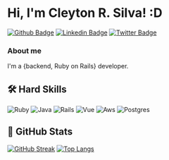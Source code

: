 # Hi, I'm Cleyton R. Silva! :D

[![Github Badge](https://img.shields.io/badge/-Github-000?style=flat-square&logo=Github&logoColor=white&link=https://github.com/rcleyton)](https://github.com/rcleyton)
[![Linkedin Badge](https://img.shields.io/badge/-LinkedIn-blue?style=flat-square&logo=Linkedin&logoColor=white&link=https://www.linkedin.com/in/cleytonrsilva/)](https://www.linkedin.com/in/cleytonrsilva/)
[![Twitter Badge](https://img.shields.io/badge/-Twitter-1ca0f1?style=flat-square&labelColor=1ca0f1&logo=twitter&logoColor=white&link=https://twitter.com/r7cleyton)](https://twitter.com/r7cleyton)

### About me
I'm a {backend, Ruby on Rails} developer.

## 🛠 Hard Skills
![Ruby](https://img.shields.io/badge/Ruby-000?style=for-the-badge&logo=ruby)
![Java](https://img.shields.io/badge/Java-000?style=for-the-badge&logo=java)
![Rails](https://img.shields.io/badge/Rails-000?style=for-the-badge&logo=rails)
![Vue](https://img.shields.io/badge/Vue-000?style=for-the-badge&logo=vue)
![Aws](https://img.shields.io/badge/Aws-000?style=for-the-badge&logo=aws)
![Postgres](https://img.shields.io/badge/Postgres-000?style=for-the-badge&logo=postgres)


## 🔭 GitHub Stats
[![GitHub Streak](https://streak-stats.demolab.com?user=rcleyton&theme=dark)](https://git.io/streak-stats)
[![Top Langs](https://github-readme-stats.vercel.app/api/top-langs/?username=rcleyton&layout=compact&theme=vision-friendly-dark)](https://github.com/anuraghazra/github-readme-stats)
